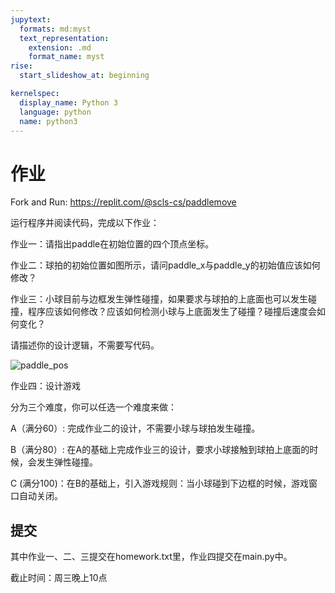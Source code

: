 ```yaml
---
jupytext:
  formats: md:myst
  text_representation:
    extension: .md
    format_name: myst
rise:
  start_slideshow_at: beginning

kernelspec:
  display_name: Python 3
  language: python
  name: python3
---
```


# 作业 #

Fork and Run: https://replit.com/@scls-cs/paddlemove

运行程序并阅读代码，完成以下作业：

作业一：请指出paddle在初始位置的四个顶点坐标。

作业二：球拍的初始位置如图所示，请问paddle_x与paddle_y的初始值应该如何修改？

作业三：小球目前与边框发生弹性碰撞，如果要求与球拍的上底面也可以发生碰撞，程序应该如何修改？应该如何检测小球与上底面发生了碰撞？碰撞后速度会如何变化？

请描述你的设计逻辑，不需要写代码。

![paddle_pos](paddle_pos.png)

作业四：设计游戏

分为三个难度，你可以任选一个难度来做：

A（满分60）: 完成作业二的设计，不需要小球与球拍发生碰撞。

B（满分80）: 在A的基础上完成作业三的设计，要求小球接触到球拍上底面的时候，会发生弹性碰撞。

C (满分100)：在B的基础上，引入游戏规则：当小球碰到下边框的时候，游戏窗口自动关闭。


## 提交 ##

其中作业一、二、三提交在homework.txt里，作业四提交在main.py中。

截止时间：周三晚上10点